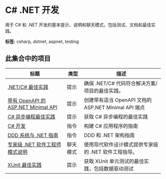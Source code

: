 # C# .NET 开发

用于 C# 和 .NET 开发的基本提示、说明和聊天模式，包括测试、文档和最佳实践。

**标签:** csharp, dotnet, aspnet, testing

## 此集合中的项目

| 标题 | 类型 | 描述 |
| --- | --- | --- |
| [.NET/C# 最佳实践](../prompts/dotnet-best-practices.prompt.md) | 提示 | 确保 .NET/C# 代码符合解决方案/项目的最佳实践。 |
| [带有 OpenAPI 的 ASP.NET Minimal API](../prompts/aspnet-minimal-api-openapi.prompt.md) | 提示 | 创建带有适当 OpenAPI 文档的 ASP.NET Minimal API 端点 |
| [C# 异步编程最佳实践](../prompts/csharp-async.prompt.md) | 提示 | 获取 C# 异步编程的最佳实践 |
| [C# 开发](../instructions/csharp.instructions.md) | 指令 | 构建 C# 应用程序的指南 |
| [DDD 系统与 .NET 指南](../instructions/dotnet-architecture-good-practices.instructions.md) | 指令 | DDD 和 .NET 架构指南 |
| [专家级 .NET 软件工程师模式说明](../chatmodes/expert-dotnet-software-engineer.chatmode.md) | 聊天模式 | 使用现代软件设计模式提供专家级的 .NET 软件工程指导。 |
| [XUnit 最佳实践](../prompts/csharp-xunit.prompt.md) | 提示 | 获取 XUnit 单元测试的最佳实践，包括数据驱动测试 |
